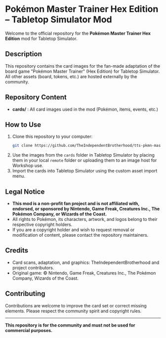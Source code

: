 # Pokémon Master Trainer Hex Edition – Tabletop Simulator Mod

Welcome to the official repository for the **Pokémon Master Trainer Hex Edition** mod for Tabletop Simulator.

## Description

This repository contains the card images for the fan-made adaptation of the board game "Pokémon Master Trainer" (Hex Edition) for Tabletop Simulator. All other assets (board, tokens, etc.) are hosted externally by the community.

## Repository Content

- **cards/** : All card images used in the mod (Pokémon, items, events, etc.)

## How to Use

1. Clone this repository to your computer:
   ```sh
   git clone https://github.com/TheIndependentBrotherhood/tts-pkmn-master-trainer-hex.git
   ```
2. Use the images from the `cards` folder in Tabletop Simulator by placing them in your local `remote` folder or uploading them to an image host for Workshop use.
3. Import the cards into Tabletop Simulator using the custom asset import menu.

## Legal Notice

- **This mod is a non-profit fan project and is not affiliated with, endorsed, or sponsored by Nintendo, Game Freak, Creatures Inc., The Pokémon Company, or Wizards of the Coast.**
- All rights to Pokémon, its characters, artwork, and logos belong to their respective copyright holders.
- If you are a copyright holder and wish to request removal or modification of content, please contact the repository maintainers.

## Credits

- Card scans, adaptation, and graphics: TheIndependentBrotherhood and project contributors.
- Original game: © Nintendo, Game Freak, Creatures Inc., The Pokémon Company, Wizards of the Coast.

## Contributing

Contributions are welcome to improve the card set or correct missing elements. Please respect the community spirit and copyright rules.

---

**This repository is for the community and must not be used for commercial purposes.**
